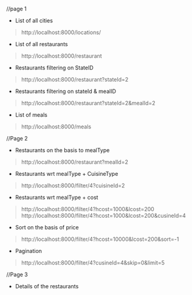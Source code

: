 //page 1

* List of all cities
> http://localhost:8000/locations/
* List of all restaurants
>http://localhost:8000/restaurant
* Restaurants filtering on StateID
>http://localhost:8000/restaurant?stateId=2
* Restaurants filtering on stateId & mealID
>http://localhost:8000/restaurant?stateId=2&mealId=2
* List of meals
>http://localhost:8000/meals


//Page 2
* Restaurants on the basis to mealType
>http://localhost:8000/restaurant?mealId=2
* Restaurants wrt mealType + CuisineType
>http://localhost:8000/filter/4?cuisineId=2
* Restaurants wrt mealType + cost
>http://localhost:8000/filter/4?hcost=1000&lcost=200
>http://localhost:8000/filter/4?hcost=1000&lcost=200&cusineId=4
* Sort on the basis of price 
>http://localhost:8000/filter/4?hcost=10000&lcost=200&sort=-1
* Pagination
>http://localhost:8000/filter/4?cusineId=4&skip=0&limit=5



//Page 3
* Details of the restaurants
>
